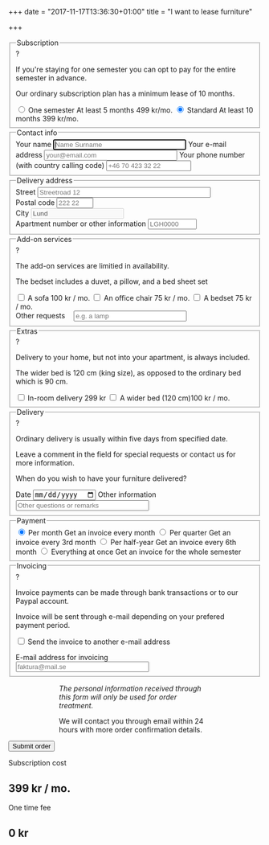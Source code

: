 +++
date = "2017-11-17T13:36:30+01:00"
title = "I want to lease furniture"

+++
<form id="lease-form" data-success-url="/en/form/success" data-error-url="/en/form/error">
  <fieldset class="subscription"> 
    <legend>Subscription</legend>
    <div class="help">
      <span class="help-icon">?</span>
      <div class="help-info">
        <p>If you're staying for one semester you can opt to pay for the entire semester in advance.</p>
        <p>Our ordinary subscription plan has a minimum lease of 10 months.</p>
      </div>
    </div>
    <input type="radio" name="subscription" value="short" id="subscriptionShort">
    <label for="subscriptionShort">
      <span class="subscription-name">One semester</span>
      <span class="subscription-length">At least 5 months</span>
      <span class="subscription-cost" data-price="499">499 kr/mo.</span>
    </label>
    <input type="radio" name="subscription" value="long" id="subscriptionLong" checked>
    <label for="subscriptionLong">
      <span class="subscription-name">Standard</span>
      <span class="subscription-length">At least 10 months</span>
      <span class="subscription-cost" data-price="399">399 kr/mo.</span>
    </label>
  </fieldset>
  <fieldset> 
    <legend>Contact info</legend>
    <label for="name">Your name</label>
    <input required autofocus type="text" name="name" placeholder="Name Surname" id="name" size="30">
    <label for="email">Your e-mail address</label>
    <input required type="email" name="email" placeholder="your@email.com" id="email" size="30">
    <label for="telephone">Your phone number (with country calling code)</label>
    <input required type="tel" name="telephone" placeholder="+46 70 423 32 22" id="telephone" size="18">
  </fieldset>
  <fieldset> 
    <legend>Delivery address</legend>
    <label for="street">Street</label>
    <input required type="text" name="street" placeholder="Streetroad 12" id="street" size="40">
    <div>
      <div>
        <label for="postal">Postal code</label>
        <input required type="text" name="postal" placeholder="222 22" id="postal" size="6">
      </div>
      <div>
        <label for="city">City</label>
        <input required type="text" name="city" placeholder="Lund" id="city" value="Lund" disabled>
      </div>
    </div>
    <label for="room">Apartment number or other information</label>
    <input type="text" name="room" placeholder="LGH0000" id="room" size="9">
  </fieldset>
  <fieldset> 
    <div class="help">
      <span class="help-icon">?</span>
      <div class="help-info">
        <p>The add-on services are limitied in availability.</p>
        <p>The bedset includes a duvet, a pillow, and a bed sheet set</p>
      </div>
    </div>
    <legend>Add-on services</legend>
    <input type="checkbox" name="sofa" id="sofa">
    <label for="sofa">A sofa <span data-price="100">100 kr / mo.</span></label>
    <input type="checkbox" name="officeChair" id="officeChair">
    <label for="officeChair">An office chair <span data-price="75">75 kr / mo.</span></label>
    <input type="checkbox" name="bedSet" id="bedSet">
    <label for="bedSet">A bedset <span data-price="75">75 kr / mo.</span></label>
    <div class="l-center">
      <label for="otherAddon">Other requests</label>
      <input type="input" placeholder="e.g. a lamp" name="otherAddon" id="otherAddon" size="25" style="margin-left:1em;">
    </div>
  </fieldset>
  <fieldset> 
    <legend>Extras</legend>
    <div class="help">
      <span class="help-icon">?</span>
      <div class="help-info">
        <p>Delivery to your home, but not into your apartment, is always included.</p>
        <p>The wider bed is 120 cm (king size), as opposed to the ordinary bed which is 90 cm.</p>
      </div>
    </div>
    <input type="checkbox" name="homeDelivery" id="homeDelivery">
    <label for="homeDelivery">In-room delivery <span data-fee="299">299 kr</span></label>
    <input type="checkbox" name="wideBed" id="wideBed">
    <label for="wideBed">A wider bed (120 cm)<span data-price="100">100 kr / mo.</span></label>
  </fieldset>
  <fieldset>
    <div class="help">
      <span class="help-icon">?</span>
      <div class="help-info">
        <p>Ordinary delivery is usually within five days from specified date.</p>
        <p>Leave a comment in the field for special requests or contact us for more information.</p>
      </div>
    </div>
    <legend>Delivery</legend>
    <p>When do you wish to have your furniture delivered?</p>
    <label for="delivery">Date</label>
    <input required type="date" name="delivery" placeholder="Date" id="delivery">
    <label for="other">Other information</label>
    <input type="text" name="other" placeholder="Other questions or remarks" id="other" size="30">
  </fieldset>
  <fieldset>
    <legend>Payment</legend>
    <input type="radio" name="payment" value="1" data-name="/ mo." id="paypermonth" checked>
    <label class="label-wide" for="paypermonth">
      <span class="subscription-name">Per month</span>
      <span class="subscription-length">Get an invoice every month</span>
    </label>
    <input data-show="long" type="radio" name="payment" value="3" data-name="per quarter" id="payperquarter">
    <label data-show="long" class="label-wide" for="payperquarter">
      <span class="subscription-name">Per quarter</span>
      <span class="subscription-length">Get an invoice every 3rd month</span>
    </label>
    <input data-show="long" type="radio" name="payment" value="6" data-name="per half-year" id="payperhalfyear">
    <label data-show="long" class="label-wide" for="payperhalfyear">
      <span class="subscription-name">Per half-year</span>
      <span class="subscription-length">Get an invoice every 6th month</span>
    </label>
    <input data-show="short" type="radio" name="payment" value="5" data-name="for all" id="payall">
    <label data-show="short" class="label-wide" for="payall">
      <span class="subscription-name">Everything at once</span>
      <span class="subscription-length">Get an invoice for the whole semester</span>
    </label>
  </fieldset>
  <fieldset>
    <legend>Invoicing</legend>
    <div class="help">
      <span class="help-icon">?</span>
      <div class="help-info">
        <p>Invoice payments can be made through bank transactions or to our Paypal account.</p>
        <p>Invoice will be sent through e-mail depending on your prefered payment period.</p>
      </div>
    </div>
    <input type="checkbox" name="useInvoiceEmail" id="useInvoiceEmail" value="useInvoiceEmail">
    <label class="label-wide" for="useInvoiceEmail">Send the invoice to another e-mail address</label>
    <div class="l-center" data-show="useInvoiceEmail" style="padding-top: 1em">
      <label for="invoiceEmail">E-mail address for invoicing</label><br />
      <input type="invoiceEmail" name="invoiceEmail" placeholder="faktura@mail.se" id="invoiceEmail" size="30">
    </div>
  </fieldset>
  <div class="l-center">
    <div style="width: 60%; margin: 0 auto;">
      <p><i>The personal information received through this form will only be used for order treatment.</i></p>
      <p>We will contact you through email within 24 hours with more order confirmation details.</p>
    </div>
    <input role="button" class="l-button" type="submit" value="Submit order">
  </div>
  <div class="l-floating costs l-grid">
    <div>
      <p>Subscription cost</p>
      <h2><span id="monthlyCost">399</span> kr <span id="payPeriod">/ mo.</span></h2>
    </div>
    <div>
      <p>One time fee</p>
      <h2><span id="feeCost">0</span> kr</h2>
    </div>
  </div>
</form>